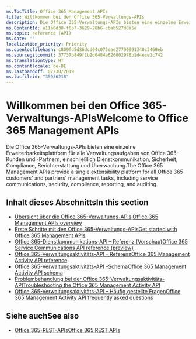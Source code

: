 ```yaml
---
ms.TocTitle: Office 365 Management APIs
title: Willkommen bei den Office 365-Verwaltungs-APIs
description: Die Office 365-Verwaltungs-APIs bieten eine einzelne Erweiterbarkeitsplattform für alle Verwaltungsaufgaben von Office 365-Kunden und -Partnern, einschließlich Dienstkommunikation, Sicherheit, Compliance, Berichterstattung und Überwachung.
ms.ContentId: a11a6d30-f6b7-3629-28b6-cbab527d8a5e
ms.topic: reference (API)
ms.date: ''
localization_priority: Priority
ms.openlocfilehash: c809fd5d86dcd04c075eae27790991340c3460eb
ms.sourcegitcommit: 37737b849f1b2d0484e626002978b1d4ece2c742
ms.translationtype: HT
ms.contentlocale: de-DE
ms.lasthandoff: 07/30/2019
ms.locfileid: "35936218"
---
```

# <a name="welcome-to-office-365-management-apis"></a><span data-ttu-id="0cc6a-103">Willkommen bei den Office 365-Verwaltungs-APIs</span><span class="sxs-lookup"><span data-stu-id="0cc6a-103">Welcome to Office 365 Management APIs</span></span>

<span data-ttu-id="0cc6a-104">Die Office 365-Verwaltungs-APIs bieten eine einzelne Erweiterbarkeitsplattform für alle Verwaltungsaufgaben von Office 365-Kunden und -Partnern, einschließlich Dienstkommunikation, Sicherheit, Compliance, Berichterstattung und Überwachung.</span><span class="sxs-lookup"><span data-stu-id="0cc6a-104">The Office 365 Management APIs provide a single extensibility platform for all Office 365 customers' and partners' management tasks, including service communications, security, compliance, reporting, and auditing.</span></span>

## <a name="in-this-section"></a><span data-ttu-id="0cc6a-105">Inhalt dieses Abschnitts</span><span class="sxs-lookup"><span data-stu-id="0cc6a-105">In this section</span></span>

- <span data-ttu-id="0cc6a-106">[Übersicht über die Office 365-Verwaltungs-APIs](office-365-management-apis-overview.md).</span><span class="sxs-lookup"><span data-stu-id="0cc6a-106">[Office 365 Management APIs overview](office-365-management-apis-overview.md)</span></span>
- [<span data-ttu-id="0cc6a-107">Erste Schritte mit den Office 365-Verwaltungs-APIs</span><span class="sxs-lookup"><span data-stu-id="0cc6a-107">Get started with Office 365 Management APIs</span></span>](get-started-with-office-365-management-apis.md)
- [<span data-ttu-id="0cc6a-108">Office 365-Dienstkommunikations-API – Referenz (Vorschau)</span><span class="sxs-lookup"><span data-stu-id="0cc6a-108">Office 365 Service Communications API reference (preview)</span></span>](office-365-service-communications-api-reference.md)
- [<span data-ttu-id="0cc6a-109">Office 365-Verwaltungsaktivitäts-API – Referenz</span><span class="sxs-lookup"><span data-stu-id="0cc6a-109">Office 365 Management Activity API reference</span></span>](office-365-management-activity-api-reference.md)
- [<span data-ttu-id="0cc6a-110">Office 365-Verwaltungsaktivitäts-API –Schema</span><span class="sxs-lookup"><span data-stu-id="0cc6a-110">Office 365 Management Activity API schema</span></span>](office-365-management-activity-api-schema.md)
- [<span data-ttu-id="0cc6a-111">Problembehandlung bei der Office 365-Verwaltungsaktivitäts-API</span><span class="sxs-lookup"><span data-stu-id="0cc6a-111">Troubleshooting the Office 365 Management Activity API</span></span>](troubleshooting-the-office-365-management-activity-api.md)
- [<span data-ttu-id="0cc6a-112">Office 365-Verwaltungsaktivitäts-API – Häufig gestellte Fragen</span><span class="sxs-lookup"><span data-stu-id="0cc6a-112">Office 365 Management Activity API frequently asked questions</span></span>](office-365-management-activity-api-faq.md)

## <a name="see-also"></a><span data-ttu-id="0cc6a-113">Siehe auch</span><span class="sxs-lookup"><span data-stu-id="0cc6a-113">See also</span></span>

- [<span data-ttu-id="0cc6a-114">Office 365-REST-APIs</span><span class="sxs-lookup"><span data-stu-id="0cc6a-114">Office 365 REST APIs</span></span>](https://docs.microsoft.com/de-DE/previous-versions/office/office-365-api/how-to/platform-development-overview)
